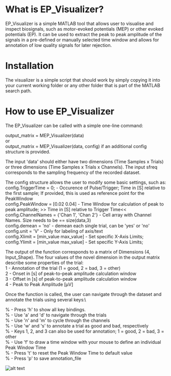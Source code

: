 # What is EP_Visualizer?
EP_Visualizer is a simple MATLAB tool that allows user to visualise and inspect biosignals, such as motor-evoked potentials (MEP) or other evoked potentials (EP).
It can be used to extract the peak to peak amplitude of the signals in a pre-defined or manually selected time window and allows for annotation of low quality signals for later rejection.

# Installation
The visualizer is a simple script that should work by simply copying it into your current working folder or any other folder that is part of the MATLAB search path.

# How to use EP_Visualizer
The EP_Visualizer can be called with a simple one-line command:

output_matrix = MEP_Visualizer(data)\
or \
output_matrix = MEP_Visualizer(data, config) if an additional config structure is provided.

The input 'data' should either have two dimensions (Time Samples x Trials) or three dimensions (Time Samples x Trials x  Channels). The input sfreq corresponds to the sampling frequency of the recorded dataset.

The config structure allows the user to modify some basic settings, such as:\
config.TriggerTime       = 0; - Occurence of Pulse/Trigger; Time in [S] relative to the first sample; If provided, this is used as reference point for the PeakWindow\
config.PeakWindow        = [0.02 0.04] - Time Window for calculation of peak to peak amplitude; >> Time in [S] relative to Trigger Time<<\
config.ChannelNames      = {'Chan 1', 'Chan 2'} - Cell array with Channel Names. Size needs to be == size(data,3)\
config.demean            = 'no' - demean each single trial, can be 'yes' or 'no'\
config.unit              = 'V' - Only for labeling of axis/text\
config.Xlimit            = [min_value max_value] - Set specific X-Axis Limits;\
config.Ylimit            = [min_value max_value] - Set specific Y-Axis Limits;

The output of the function corresponds to a matrix of Dimensions (4, Input_Shape). The four values of the novel dimension in the output matrix describe some properties of the trial:\
1 - Annotation of the trial (1 = good, 2 = bad, 3 = other)\
2 - Onset in [s] of peak-to-peak amplitude calculation window\
3 - Offset in [s] of peak-to-peak amplitude calculation window\
4 - Peak to Peak Amplitude [µV]

Once the function is called, the user can navigate through the dataset and annotate the trials using several keys:\

% - Press 'h' to show all key bindings.\
% - Use 'a' and 'd' to navigate through the trials\
% - Use 'n' and 'm' to cycle through the channels\
% - Use 'w' and 's' to annotate a trial as good and bad, respectively\
% - Keys 1, 2, and 3 can also be used for annotation; 1 = good, 2 = bad, 3 = other\
% - Use 'f' to draw a time window with your mouse to define an individual Peak Window Time\
% - Press 't' to reset the Peak Window Time to default value\
% - Press 'p' to save annotation_file

![alt text](https://github.com/XamHom/MEP_Visualizer/blob/main/image1.png?raw=true)

